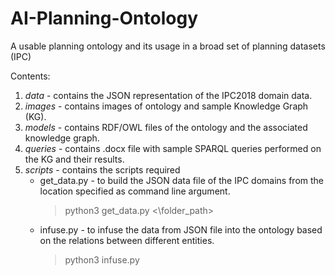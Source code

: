# AI-Planning-Ontology
A usable planning ontology and its usage in a broad set of planning datasets (IPC)

Contents:
1. *data* - contains the JSON representation of the IPC2018 domain data.
2. *images* - contains images of ontology and sample Knowledge Graph (KG).
3. *models* - contains RDF/OWL files of the ontology and the associated knowledge graph.
4. *queries* - contains .docx file with sample SPARQL queries performed on the KG and their results.
5. *scripts* - contains the scripts required 
    - get_data.py - to build the JSON data file of the IPC domains from the location specified as command line argument.
        > python3 get_data.py <\folder_path>
    - infuse.py - to infuse the data from JSON file into the ontology based on the relations between different entities.
        > python3 infuse.py
